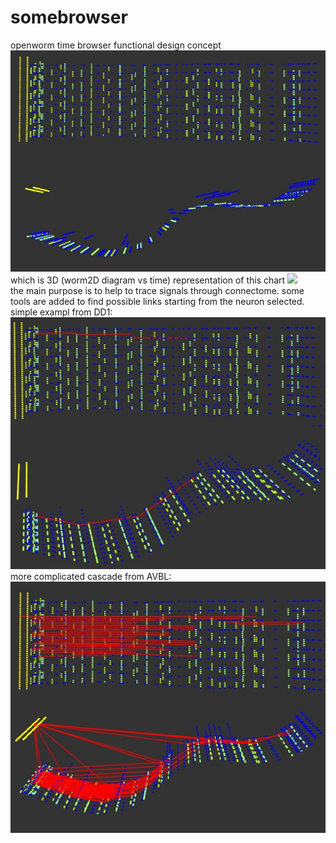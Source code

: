 # somebrowser
openworm time browser functional design concept
<img src= "https://github.com/Brain302/somebrowser/blob/master/worm_void.jpg?raw=true">
<br>which is 3D (worm2D diagram vs time) representation of this chart
<img src="https://github.com/openworm/OpenWorm/blob/master/img/neuron-activity.png?raw=true">
<br>the main purpose is to help to trace signals through connectome. some tools are added to find possible links starting from the neuron selected.
<br>simple exampl from DD1:
<img src ="https://github.com/Brain302/somebrowser/blob/master/worm_DD1_cascade.jpg?raw=true">
<br>more complicated cascade from AVBL:
<img src ="https://github.com/Brain302/somebrowser/blob/master/worm_ABVL_cascade.jpg?raw=true">
